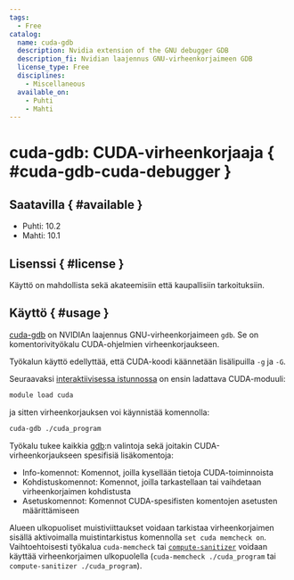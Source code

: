 ```yaml
---
tags:
  - Free
catalog:
  name: cuda-gdb
  description: Nvidia extension of the GNU debugger GDB
  description_fi: Nvidian laajennus GNU-virheenkorjaimeen GDB
  license_type: Free
  disciplines:
    - Miscellaneous
  available_on:
    - Puhti
    - Mahti
---
```


# cuda-gdb: CUDA-virheenkorjaaja { #cuda-gdb-cuda-debugger }

## Saatavilla { #available }

- Puhti: 10.2
- Mahti: 10.1

## Lisenssi { #license }

Käyttö on mahdollista sekä akateemisiin että kaupallisiin tarkoituksiin.    

## Käyttö { #usage }

[cuda-gdb](https://docs.nvidia.com/cuda/cuda-gdb/index.html) on NVIDIAn laajennus GNU-virheenkorjaimeen `gdb`. Se on komentorivityökalu CUDA-ohjelmien virheenkorjaukseen.

Työkalun käyttö edellyttää, että CUDA-koodi käännetään lisälipuilla `-g` ja `-G`.

Seuraavaksi [interaktiivisessa istunnossa](../computing/running/interactive-usage.md) on ensin ladattava CUDA-moduuli:

```bash
module load cuda
```

ja sitten virheenkorjauksen voi käynnistää komennolla:

```bash
cuda-gdb ./cuda_program
```

Työkalu tukee kaikkia [gdb](gdb.md):n valintoja sekä joitakin CUDA-virheenkorjaukseen spesifisiä lisäkomentoja:

* Info-komennot: Komennot, joilla kysellään tietoja CUDA-toiminnoista
* Kohdistuskomennot: Komennot, joilla tarkastellaan tai vaihdetaan virheenkorjaimen kohdistusta
* Asetuskomennot: Komennot CUDA-spesifisten komentojen asetusten määrittämiseen

Alueen ulkopuoliset muistiviittaukset voidaan tarkistaa virheenkorjaimen sisällä aktivoimalla muistintarkistus komennolla `set cuda memcheck on`. Vaihtoehtoisesti työkalua `cuda-memcheck` tai [`compute-sanitizer`](compute-san.md) voidaan käyttää virheenkorjaimen ulkopuolella (`cuda-memcheck ./cuda_program` tai `compute-sanitizer ./cuda_program`).